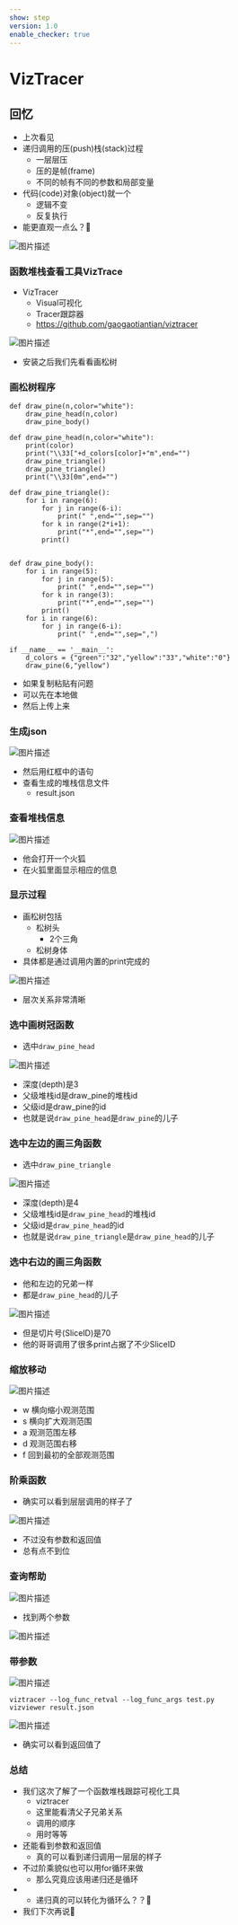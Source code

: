 ```yaml
---
show: step
version: 1.0
enable_checker: true
---
```


# VizTracer

## 回忆

- 上次看见
- 递归调用的压(push)栈(stack)过程
	- 一层层压
	- 压的是帧(frame)
	- 不同的帧有不同的参数和局部变量
- 代码(code)对象(object)就一个
	- 逻辑不变
	- 反复执行
- 能更直观一点么？🤔

![图片描述](https://doc.shiyanlou.com/courses/uid1190679-20220822-1661176673567)

### 函数堆栈查看工具VizTrace

- VizTracer
	- Visual可视化
	- Tracer跟踪器
	- https://github.com/gaogaotiantian/viztracer

![图片描述](https://doc.shiyanlou.com/courses/uid1190679-20220816-1660632115863)

- 安装之后我们先看看画松树

### 画松树程序

```
def draw_pine(n,color="white"):
    draw_pine_head(n,color)
    draw_pine_body()

def draw_pine_head(n,color="white"):
    print(color)
    print("\\33["+d_colors[color]+"m",end="")
    draw_pine_triangle()
    draw_pine_triangle()
    print("\\33[0m",end="")

def draw_pine_triangle():
    for i in range(6):
        for j in range(6-i):
            print(" ",end="",sep="")
        for k in range(2*i+1):
            print("*",end="",sep="")
        print()


def draw_pine_body():
    for i in range(5):
        for j in range(5):
            print(" ",end="",sep="")
        for k in range(3):
            print("*",end="",sep="")
        print()
    for i in range(6):
        for j in range(6-i):
            print(" ",end="",sep=",")

if __name__ == '__main__':
    d_colors = {"green":"32","yellow":"33","white":"0"}
    draw_pine(6,"yellow")
```

- 如果复制粘贴有问题
- 可以先在本地做
- 然后上传上来

### 生成json

![图片描述](https://doc.shiyanlou.com/courses/uid1190679-20220816-1660632243058)

- 然后用红框中的语句
- 查看生成的堆栈信息文件
	- result.json

### 查看堆栈信息

![图片描述](https://doc.shiyanlou.com/courses/uid1190679-20220816-1660632524910)

- 他会打开一个火狐
- 在火狐里面显示相应的信息

### 显示过程

- 画松树包括
	- 松树头
		- 2个三角
	- 松树身体
- 具体都是通过调用内置的print完成的

![图片描述](https://doc.shiyanlou.com/courses/uid1190679-20220816-1660632792982)

- 层次关系非常清晰

### 选中画树冠函数

- 选中`draw_pine_head`

![图片描述](https://doc.shiyanlou.com/courses/uid1190679-20220816-1660633005257)

- 深度(depth)是3
- 父级堆栈id是draw_pine的堆栈id
- 父级id是draw_pine的id
- 也就是说`draw_pine_head`是`draw_pine`的儿子

### 选中左边的画三角函数

- 选中`draw_pine_triangle`

![图片描述](https://doc.shiyanlou.com/courses/uid1190679-20220816-1660633755743)

- 深度(depth)是4
- 父级堆栈id是`draw_pine_head`的堆栈id
- 父级id是`draw_pine_head`的id
- 也就是说`draw_pine_triangle`是`draw_pine_head`的儿子

### 选中右边的画三角函数

- 他和左边的兄弟一样
- 都是`draw_pine_head`的儿子

![图片描述](https://doc.shiyanlou.com/courses/uid1190679-20220816-1660633917019)

- 但是切片号(SliceID)是70
- 他的哥哥调用了很多print占据了不少SliceID

### 缩放移动

![图片描述](https://doc.shiyanlou.com/courses/uid1190679-20220816-1660634133519)

- w 横向缩小观测范围
- s 横向扩大观测范围
- a 观测范围左移
- d 观测范围右移
- f 回到最初的全部观测范围

### 阶乘函数

- 确实可以看到层层调用的样子了

![图片描述](https://doc.shiyanlou.com/courses/uid1190679-20220816-1660636699299)

- 不过没有参数和返回值
- 总有点不到位

### 查询帮助

![图片描述](https://doc.shiyanlou.com/courses/uid1190679-20220816-1660636745013)

- 找到两个参数

![图片描述](https://doc.shiyanlou.com/courses/uid1190679-20220816-1660636823900)

### 带参数

![图片描述](https://doc.shiyanlou.com/courses/uid1190679-20220816-1660636984895)

```shell
viztracer --log_func_retval --log_func_args test.py
vizviewer result.json
```

![图片描述](https://doc.shiyanlou.com/courses/uid1190679-20220816-1660637291832)

- 确实可以看到返回值了

### 总结 
- 我们这次了解了一个函数堆栈跟踪可视化工具
	- viztracer
	- 这里能看清父子兄弟关系
	- 调用的顺序
	- 用时等等
- 还能看到参数和返回值
	- 真的可以看到递归调用一层层的样子
- 不过阶乘貌似也可以用for循环来做
	- 那么究竟应该用递归还是循环
- - 递归真的可以转化为循环么？？🤔
- 我们下次再说👋
